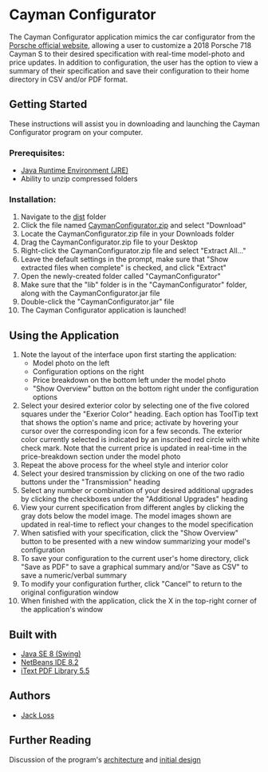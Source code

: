 # Cayman Configurator

The Cayman Configurator application mimics the car configurator from the [Porsche official website](https://cc.porsche.com/icc_pcna/ccCall.do?rt=1508789638&screen=1280x720&userID=USM&lang=us&PARAM=parameter_internet_us&ORDERTYPE=982130&MODELYEAR=2018&hookURL=http%3a%2f%2fwww.porsche.com%2fusa%2fmodelstart%2f), allowing a user to customize a 2018 Porsche 718 Cayman S to their desired specification with real-time model-photo and price updates. In addition to configuration, the user has the option to view a summary of their specification and save their configuration to their home directory in CSV and/or PDF format.

## Getting Started

These instructions will assist you in downloading and launching the Cayman Configurator program on your computer.

### Prerequisites:

 - [Java Runtime Environment (JRE)](https://java.com/en/)
 - Ability to unzip compressed folders

### Installation:

 1. Navigate to the [dist](https://github.com/jack-loss/CaymanConfigurator/tree/master/dist) folder
 2. Click the file named [CaymanConfigurator.zip](https://github.com/jack-loss/CaymanConfigurator/blob/master/dist/CaymanConfigurator.zip) and select "Download"
 3. Locate the CaymanConfigurator.zip file in your Downloads folder
 4. Drag the CaymanConfigurator.zip file to your Desktop
 5. Right-click the CaymanConfigurator.zip file and select "Extract All..."
 6. Leave the default settings in the prompt, make sure that "Show extracted files when complete" is checked, and click "Extract"
 7. Open the newly-created folder called "CaymanConfigurator"
 8. Make sure that the "lib" folder is in the "CaymanConfigurator" folder, along with the CaymanConfigurator.jar file
 9. Double-click the "CaymanConfigurator.jar" file
 10. The Cayman Configurator application is launched!

## Using the Application

 1. Note the layout of the interface upon first starting the application:
    - Model photo on the left
    - Configuration options on the right
    - Price breakdown on the bottom left under the model photo
    - "Show Overview" button on the bottom right under the configuration options
 2. Select your desired exterior color by selecting one of the five colored squares under the "Exerior Color" heading. Each option has ToolTip text that shows the option's name and price; activate by hovering your cursor over the corresponding icon for a few seconds. The exterior color currently selected is indicated by an inscribed red circle with white check mark. Note that the current price is updated in real-time in the price-breakdown section under the model photo
 3. Repeat the above process for the wheel style and interior color
 4. Select your desired transmission by clicking on one of the two radio buttons under the "Transmission" heading
 5. Select any number or combination of your desired additional upgrades by clicking the checkboxes under the "Additional Upgrades" heading
 6. View your current specification from different angles by clicking the gray dots below the model image. The model images shown are updated in real-time to reflect your changes to the model specification
 7. When satisfied with your specification, click the "Show Overview" button to be presented with a new window summarizing your model's configuration
 8. To save your configuration to the current user's home directory, click "Save as PDF" to save a graphical summary and/or "Save as CSV" to save a numeric/verbal summary
 9. To modify your configuration further, click "Cancel" to return to the original configuration window
 10. When finished with the application, click the X in the top-right corner of the application's window

## Built with

- [Java SE 8 (Swing)](http://www.oracle.com/technetwork/java/javase/overview/index.html) 
- [NetBeans IDE 8.2](https://netbeans.org/downloads/index.html)
- [iText PDF Library 5.5](https://itextpdf.com/?utm_expid=.9SegJ4FbQTqSTM0qCvzm8w.0&utm_referrer=https%3A%2F%2Fwww.google.com%2F)

## Authors

 - [Jack Loss](https://www.linkedin.com/in/jack-loss-99997a124/)
 
## Further Reading

Discussion of the program's [architecture](https://github.com/jack-loss/CaymanConfigurator/tree/master/discussion) and [initial design](https://github.com/jack-loss/CaymanConfigurator/tree/master/discussion/Initial%20Design)